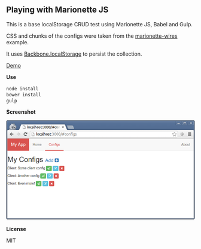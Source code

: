 Playing with Marionette JS
--------------------------
This is a base localStorage CRUD test using Marionette JS, Babel and Gulp.

CSS and chunks of the configs were taken from the [marionette-wires](https://github.com/thejameskyle/marionette-wires) example.

It uses [Backbone.localStorage](https://github.com/jeromegn/Backbone.localStorage) to persist the collection.

[Demo](http://cristianszwarc.github.io/marionetteCRUD/)

**Use**
```
node install
bower install
gulp
```

**Screenshot**

![enter image description here](screenshot.png)

**License**

MIT
